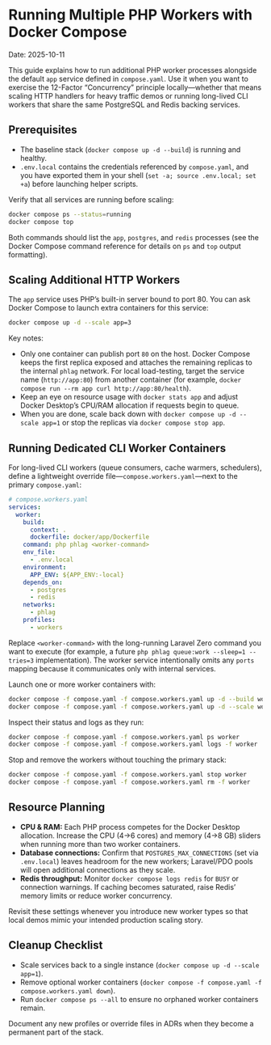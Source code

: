 # Running Multiple PHP Workers with Docker Compose

Date: 2025-10-11

This guide explains how to run additional PHP worker processes alongside the default `app` service defined in `compose.yaml`. Use it when you want to exercise the 12-Factor “Concurrency” principle locally—whether that means scaling HTTP handlers for heavy traffic demos or running long-lived CLI workers that share the same PostgreSQL and Redis backing services.

## Prerequisites

- The baseline stack (`docker compose up -d --build`) is running and healthy.
- `.env.local` contains the credentials referenced by `compose.yaml`, and you have exported them in your shell (`set -a; source .env.local; set +a`) before launching helper scripts.

Verify that all services are running before scaling:

```bash
docker compose ps --status=running
docker compose top
```

Both commands should list the `app`, `postgres`, and `redis` processes (see the Docker Compose command reference for details on `ps` and `top` output formatting).

## Scaling Additional HTTP Workers

The `app` service uses PHP’s built-in server bound to port 80. You can ask Docker Compose to launch extra containers for this service:

```bash
docker compose up -d --scale app=3
```

Key notes:

- Only one container can publish port `80` on the host. Docker Compose keeps the first replica exposed and attaches the remaining replicas to the internal `phlag` network. For local load-testing, target the service name (`http://app:80`) from another container (for example, `docker compose run --rm app curl http://app:80/health`).
- Keep an eye on resource usage with `docker stats app` and adjust Docker Desktop’s CPU/RAM allocation if requests begin to queue.
- When you are done, scale back down with `docker compose up -d --scale app=1` or stop the replicas via `docker compose stop app`.

## Running Dedicated CLI Worker Containers

For long-lived CLI workers (queue consumers, cache warmers, schedulers), define a lightweight override file—`compose.workers.yaml`—next to the primary `compose.yaml`:

```yaml
# compose.workers.yaml
services:
  worker:
    build:
      context: .
      dockerfile: docker/app/Dockerfile
    command: php phlag <worker-command>
    env_file:
      - .env.local
    environment:
      APP_ENV: ${APP_ENV:-local}
    depends_on:
      - postgres
      - redis
    networks:
      - phlag
    profiles:
      - workers
```

Replace `<worker-command>` with the long-running Laravel Zero command you want to execute (for example, a future `php phlag queue:work --sleep=1 --tries=3` implementation). The worker service intentionally omits any `ports` mapping because it communicates only with internal services.

Launch one or more worker containers with:

```bash
docker compose -f compose.yaml -f compose.workers.yaml up -d --build worker
docker compose -f compose.yaml -f compose.workers.yaml up -d --scale worker=3
```

Inspect their status and logs as they run:

```bash
docker compose -f compose.yaml -f compose.workers.yaml ps worker
docker compose -f compose.yaml -f compose.workers.yaml logs -f worker
```

Stop and remove the workers without touching the primary stack:

```bash
docker compose -f compose.yaml -f compose.workers.yaml stop worker
docker compose -f compose.yaml -f compose.workers.yaml rm -f worker
```

## Resource Planning

- **CPU & RAM:** Each PHP process competes for the Docker Desktop allocation. Increase the CPU (4→6 cores) and memory (4→8 GB) sliders when running more than two worker containers.
- **Database connections:** Confirm that `POSTGRES_MAX_CONNECTIONS` (set via `.env.local`) leaves headroom for the new workers; Laravel/PDO pools will open additional connections as they scale.
- **Redis throughput:** Monitor `docker compose logs redis` for `BUSY` or connection warnings. If caching becomes saturated, raise Redis’ memory limits or reduce worker concurrency.

Revisit these settings whenever you introduce new worker types so that local demos mimic your intended production scaling story.

## Cleanup Checklist

- Scale services back to a single instance (`docker compose up -d --scale app=1`).
- Remove optional worker containers (`docker compose -f compose.yaml -f compose.workers.yaml down`).
- Run `docker compose ps --all` to ensure no orphaned worker containers remain.

Document any new profiles or override files in ADRs when they become a permanent part of the stack.
